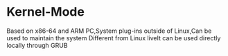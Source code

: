 # Kernel-Mode
Based on x86-64 and ARM PC,System plug-ins outside of Linux,Can be used to maintain the system Different from Linux liveIt can be used directly locally through GRUB
